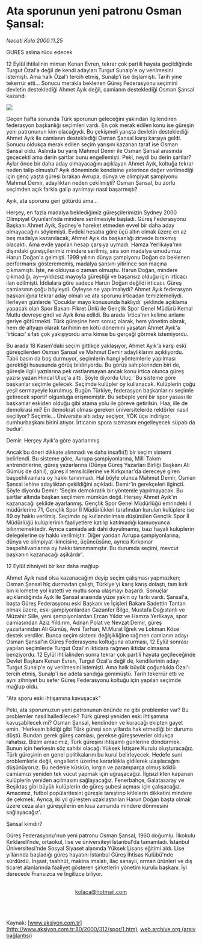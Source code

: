 # Ata sporunun yeni patronu Osman Şansal:

*Necati Kola 2000.11.25*

<div>
 <p class="baslik">
  GURES aslına rücu edecek
 </p>
 <p class="spot">
  12 Eylül ihtilalinin mimarı Kenan Evren, tekrar çok partili hayata  geçildiğinde Turgut Özal'a değil de kendi adayları Turgut Sunalp'e oy verilmesini istemişti. Ama halk Özal'ı tercih etmiş, Sunalp'i ise dışlamıştı. Tarih yine tekerrür etti... Sonucu merakla beklenen  Güreş Federasyonu seçimini devletin desteklediği Ahmet Ayık değil, camianın desteklediği Osman Şansal kazandı
 </p>
 <p class="metin">
 </p>
 <img border="0" src="/web/20010718125554im_/http://www.aksiyon.com.tr/2000/312/resimler/Gures.jpg"/>
 <p class="metin">
  Geçen hafta sonunda Türk sporunun geleceğini yakından ilgilendiren federasyon başkanlığı seçimleri vardı. En çok merak edilen konu ise güreşin yeni patronunun kim olacağıydı. Bu çekişmeli yarışta devletin desteklediği Ahmet Ayık ile camianın desteklediği Osman Şansal karşı karşıya geldi. Sonucu oldukça merak edilen seçim yarışını kazanan taraf ise Osman Şansal oldu. Aslında bu yarış Mahmut Demir ile Osman Şansal arasında geçecekti ama derin şartlar bunu engellemişti. Peki, neydi bu derin şartlar? Aylar önce bir daha aday olmayacağını açıklayan Ahmet Ayık, koltuğa tekrar neden talip olmuştu? Ayık döneminde kendisine yeterince değer verilmediği için genç yaşta güreşi bırakan Avrupa, dünya ve olimpiyat şampiyonu Mahmut Demir, adaylıktan neden çekilmişti? Osman Şansal, bu zorlu seçimden açık farkla galip ayrılmayı nasıl başarmıştı?
 </p>
 <p class="metin">
  Ayık, ata sporunu geri götürdü ama...
 </p>
 <p class="metin">
  Herşey, en fazla madalya beklediğimiz güreşçilerimizin Sydney 2000 Olimpiyat Oyunları'nda mindere serilmesiyle başladı. Güreş Federasyonu Başkanı Ahmet Ayık, Sydney'e hareket etmeden evvel bir daha aday olmayacağını söylemişti. Evdeki hesaba göre üçü altın olmak üzere en az beş madalya kazanılacak, Ahmet Ayık da başkanlığı zirvede bırakmış olacaktı. Ama evde yapılan hesap çarşıya uymadı. Hamza Yerlikaya'nın dışındaki güreşçilerimiz mindere serilmiş, sıra son madalya umudumuz Harun Doğan'a gelmişti. 1999 yılının dünya şampiyonu Doğan da beklenen performansı gösterememiş, madalya şansını yitirince son maçına çıkmamıştı. İşte, ne olduysa o zaman olmuştu. Harun Doğan, mindere çıkmadığı, ay—yıldızsız mayoyla güreştiği ve başarısız olduğu için irticacı ilan edilmişti. İddialara göre sadece Harun Doğan değildi irticacı. Güreş camiasının çoğu böyleydi. Öyleyse ne yapılmalıydı? Ahmet Ayık federasyon başkanlığına tekrar aday olmalı ve ata sporunu irticadan temizlemeliydi. İlerleyen günlerde 'Çocuklar mayo konusunda haklıydı' şeklinde açıklama yapacak olan Spor Bakanı Fikret Ünlü ile Gençlik Spor Genel Müdürü Kemal Mutlu devreye girdi ve Ayık ikna edildi. Bu arada 'irtica'nın kelime anlamı geriye götürmekti. Türk güreşine hem sonuç olarak, hem yönetim olarak, hem de altyapı olarak tarihinin en kötü dönemini yaşatan Ahmet Ayık'a 'irticacı' sıfatı çok yakışıyordu ama kimse bu gerçeği görmek istemiyordu.
 </p>
 <p class="metin">
  Bu arada 18 Kasım'daki seçim gittikçe yaklaşıyor, Ahmet Ayık'a karşı eski güreşçilerden Osman Şansal ve Mahmut Demir adaylıklarını açıklıyordu. Tabii basın da boş durmuyor, seçimlerin hangi yöntemlerle yapılması gerektiği hususunda görüş bildiriyordu. Bu görüş sahiplerinden biri de, güreşle ilgili yazılarına pek rastlanmayan ancak konu irtica olunca güreş yazısı yazan Hıncal Uluç'a aitti. Şöyle diyordu Uluç: 'Bu sisteme göre başkanlar seçimle gelecek. Seçimde kulüpler oy kullanacak. Kulüplerin çoğu yeşil sermayeyle kurulmuş. Bugün Türkiye, federasyon başkanlarını seçimle getirecek sportif olgunluğa erişmemiştir. Bu sebeple yeni bir spor yasası ile başkanlar eskiden olduğu gibi atama yolu ile göreve getirilsin. Haa, ille de demokrasi mi? En demokrat olması gereken üniversitelerde rektörler nasıl seçiliyor? Seçimle... Üniversite altı aday seçiyor, YÖK üçe indiriyor, cumhurbaşkanı birini atıyor. İrticanın spora sızmasını engelleyecek süpab da budur'.
 </p>
 <p class="metin">
  Demir: Herşey Ayık'a göre ayarlanmış
 </p>
 <p class="metin">
  Ancak bu öneri dikkate alınmadı ve daha insaflı(!) bir seçim sistemi belirlendi. Bu sisteme göre, Avrupa şampiyonlarına, Milli Takım antrenörlerine, güreş yazarlarına (Dünya Güreş Yazarları Birliği Başkanı Ali Gümüş de dahil), güreş il temsilcilerine ve Kırkpınar'da dereceye giren başpehlivanlara oy hakkı tanınmadı. Hal böyle olunca Mahmut Demir, Osman Şansal lehine adaylıktan çekildiğini açıkladı. Demir'in gerekçeleri ilginçti. Şöyle diyordu Demir: 'Seçim demokratik bir yöntemle yapılmayacak. Bu şartlar altında başkan seçilmem mümkün değil. Herşey Ahmet Ayık'ın kazanacağı şekilde ayarlanmış. Gençlik Spor Genel Müdürlüğü emrindeki il müdürlerine 71, Gençlik Spor İl Müdürlükleri tarafından kurulan kulüplere ise 89 oy hakkı verilmiş. Seçimde oy kullandırılması düşünülen Gençlik Spor İl Müdürlüğü kulüplerinin faaliyetlere katılıp katılmadığı kamuoyunca bilinmemektedir. Ayrıca camiada adı dahi duyulmamış, bazı hayali kulüplerin delegelerine oy hakkı verilmiştir. Diğer yandan Avrupa şampiyonlarına, dünya ve olimpiyat ikincisine, üçüncüsüne, ayrıca Kırkpınar başpehlivanlarına oy hakkı tanınmamıştır. Bu durumda seçimi, mevcut başkanın kazanacağı aşikârdır'.
 </p>
 <p class="metin">
  12 Eylül zihniyeti bir kez daha mağlup
 </p>
 <p class="metin">
  Ahmet Ayık nasıl olsa kazanacağım deyip seçim çalışması yapmazken; Osman Şansal hiç durmadan çalıştı, Türkiye'yi karış karış dolaştı, tam kırk bin kilometre yol katetti ve mutlu sona ulaşmayı başardı. Sonuçlar açıklandığında Ayık ile Şansal arasında yüze yakın oy farkı vardı. Şansal'a, başta Güreş Federasyonu eski Başkanı ve İçişleri Bakanı Sadettin Tantan olmak üzere, eski şampiyonlardan Gazanfer Bilge, Mustafa Dağıstanlı ve Müzahir Sille, yeni şampiyonlardan Ercan Yıldız ve Hamza Yerlikaya, spor camiasından Aziz Yıldırım, Adnan Polat ve Nevzat Demir, güreş yazarlarından Ali Gümüş, Avni Tarhan, M.Murat İğrek ve Lokman Köse destek verdiler. Bunca seçim sistemi değişikliğine rağmen camianın adayı Osman Şansal'ın Güreş Federasyonu koltuğuna oturması, 12 Eylül sonrası yapılan seçimlerde Turgut Özal'ın iktidara rağmen iktidar olmasına benziyordu. 12 Eylül ihtilalinden sonra tekrar çok partili hayata geçileceğinde Devlet Başkanı Kenan Evren, Turgut Özal'a değil de, kendilerinin adayı Turgut Sunalp'e oy verilmesini istemişti. Ama halk büyük çoğunlukla Özal'ı tercih etmiş, Sunalp'i ise adeta sandığa gömmüştü. Tarih tekerrür etti ve aynı zihniyet bu sefer Güreş Federasyonu koltuğu için yapılan seçimde mağlup oldu.
 </p>
 <p class="metin">
  "Ata sporu eski ihtişamına kavuşacak"
 </p>
 <p class="metin">
  Peki, ata sporumuzun yeni patronunun önünde ne gibi problemler var? Bu problemler nasıl halledilecek? Türk güreşi yeniden eski ihtişamına kavuşabilecek mi? Osman Şansal, kendinden ve kuracağı ekipten gayet emin. 'Herkesin bildiği gibi Türk güreşi son yıllarda hak etmediği bir duruma düştü. Bundan gerek güreş camiası, gerekse güreşseverler oldukça rahatsız. Bizim amacımız, Türk güreşini ihtişamlı günlerine döndürmek. Bunun için herkesin söz sahibi olacağı Yüksek İstişare Kurulu oluşturacağız. Türk güreşinin en genel politikalarını bu kurul belirleyecek. Hedefe suni problemlerle değil, engellerin üzerine kararlılıkla gidilerek ulaşılacağını düşünüyoruz. Bu nedenle küskün, kırgın ve paramparça olmuş köklü camiamızı yeniden tek vücut yapmak için uğraşacağız. İlgisizlikten kapanan kulüplerin yeniden açılmasını sağlayacağız. Fenerbahçe, Galatasaray ve Beşiktaş gibi büyük kulüplerin de güreş şubesi açması için çalışacağız. Amacımız, futbol popülaritesini güreşle tanıştırıp kitlelerin dikkatini mindere de çekmek. Ayrıca, iki yıl güreşten uzaklaştırılan Harun Doğan başta olmak üzere ceza alan güreşçilerin en kısa zamanda mindere dönmesini sağlayacağız'.
 </p>
 <p class="metin">
 </p>
 <p class="arabaslik">
  Şansal kimdir?
 </p>
 <p class="metin">
  Güreş Federasyonu'nun yeni patronu Osman Şansal, 1960 doğumlu. İlkokulu Kırklareli'nde, ortaokul, lise ve üniversiteyi İstanbul'da tamamladı. İstanbul Üniversitesi'nde Sosyal Siyaset alanında Yüksek Lisans eğitimi aldı. Lise yıllarında başladığı güreş hayatını İstanbul Güreş İhtisas Kulübü'nde sürdürdü. İnşaat, taahhüt, makina imalatı, ilaç sanayii, orman ürünleri ve dış ticaret alanlarında faaliyet gösteren şirketlerin yönetim kurulu başkanı. İyi derecede Fransızca ve İngilizce biliyor.
 </p>
 <br/>
 <center>
  <a class="anaorta" href="http://web.archive.org/web/20010718125554/mailto:kolaca@hotmail.com">
   kolaca@hotmail.com
  </a>
 </center>
 <br/>
 <br/>
 <br/>
</div>

Kaynak: [www.aksiyon.com.tr](http://www.aksiyon.com.tr:80/2000/312/spor/1.htm), [web.archive.org (arşiv bağlantısı)](http://web.archive.org/web/20010718125554/http://www.aksiyon.com.tr:80/2000/312/spor/1.htm)
